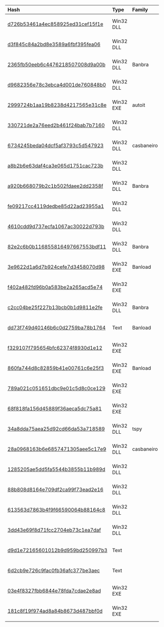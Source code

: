 |Hash|Type|Family|Frist_Seen|Name|
|:--|:--|:--|:--|:--|
|[d726b53461a4ec858925ed31cef15f1e](https://www.virustotal.com/gui/file/d726b53461a4ec858925ed31cef15f1e)|Win32 DLL||2018-03-12 18:49:31|d726b53461a4ec858925ed31cef15f1e.virus|
|[d3f845c84a2bd8e3589a6fbf395fea06](https://www.virustotal.com/gui/file/d3f845c84a2bd8e3589a6fbf395fea06)|Win32 DLL||2018-03-10 00:12:09|d3f845c84a2bd8e3589a6fbf395fea06.virus|
|[2365fb50eeb6c4476218507008d9a00b](https://www.virustotal.com/gui/file/2365fb50eeb6c4476218507008d9a00b)|Win32 DLL|Banbra|2018-03-09 08:58:08|2365fb50eeb6c4476218507008d9a00b.virus|
|[d9682356e78c3ebca4d001de760848b0](https://www.virustotal.com/gui/file/d9682356e78c3ebca4d001de760848b0)|Win32 DLL||2018-03-08 17:16:14|d9682356e78c3ebca4d001de760848b0.virus|
|[2999724b1aa19b8238d4217565e31c8e](https://www.virustotal.com/gui/file/2999724b1aa19b8238d4217565e31c8e)|Win32 EXE|autoit|2018-03-08 04:34:58|2999724b1aa19b8238d4217565e31c8e.virus|
|[330721de2a76eed2b461f24bab7b7160](https://www.virustotal.com/gui/file/330721de2a76eed2b461f24bab7b7160)|Win32 DLL||2018-03-07 22:21:52|330721de2a76eed2b461f24bab7b7160.virus|
|[6734245beda04dcf5af3793c5d547923](https://www.virustotal.com/gui/file/6734245beda04dcf5af3793c5d547923)|Win32 DLL|casbaneiro|2018-03-07 10:54:29|6734245beda04dcf5af3793c5d547923.virus|
|[a8b2b6e63daf4ca3e065d1751cac723b](https://www.virustotal.com/gui/file/a8b2b6e63daf4ca3e065d1751cac723b)|Win32 DLL||2018-03-07 02:01:33|a8b2b6e63daf4ca3e065d1751cac723b.virus|
|[a920b668079b2c1b502fdaee2dd2358f](https://www.virustotal.com/gui/file/a920b668079b2c1b502fdaee2dd2358f)|Win32 DLL|Banbra|2018-03-06 04:32:10|a920b668079b2c1b502fdaee2dd2358f.virus|
|[fe09217cc4119dedbe85d22ad23955a1](https://www.virustotal.com/gui/file/fe09217cc4119dedbe85d22ad23955a1)|Win32 DLL||2018-03-06 04:26:33|fe09217cc4119dedbe85d22ad23955a1.virus|
|[4610cdd9d737ecfa1067ac30022d793b](https://www.virustotal.com/gui/file/4610cdd9d737ecfa1067ac30022d793b)|Win32 DLL||2018-03-05 22:25:08|4610cdd9d737ecfa1067ac30022d793b.virus|
|[82e2c6b0b116855816497667553bdf11](https://www.virustotal.com/gui/file/82e2c6b0b116855816497667553bdf11)|Win32 DLL|Banbra|2018-03-04 00:32:19|82e2c6b0b116855816497667553bdf11.virus|
|[3e9622d1a6d7b924cefe7d3458070d98](https://www.virustotal.com/gui/file/3e9622d1a6d7b924cefe7d3458070d98)|Win32 EXE|Banload|2018-03-02 14:33:10|3e9622d1a6d7b924cefe7d3458070d98.virus|
|[f402a482fd96b0a583be2a265acd5e74](https://www.virustotal.com/gui/file/f402a482fd96b0a583be2a265acd5e74)|Win32 EXE||2018-03-02 13:43:39|f402a482fd96b0a583be2a265acd5e74.virus|
|[c2cc04be25f227b13bcb0b1d9811e2fe](https://www.virustotal.com/gui/file/c2cc04be25f227b13bcb0b1d9811e2fe)|Win32 DLL|Banbra|2018-03-02 11:20:15|c2cc04be25f227b13bcb0b1d9811e2fe.virus|
|[dd73f749d40146b6c0d2759ba78b1764](https://www.virustotal.com/gui/file/dd73f749d40146b6c0d2759ba78b1764)|Text|Banload|2018-03-02 10:49:25|icone.vbs|
|[f329107f795654bfc62374f8930d1e12](https://www.virustotal.com/gui/file/f329107f795654bfc62374f8930d1e12)|Win32 EXE||2018-03-01 19:08:55|myfile.exe|
|[860fa744d8c82859b41e00761c6e25f3](https://www.virustotal.com/gui/file/860fa744d8c82859b41e00761c6e25f3)|Win32 EXE|Banload|2018-03-01 18:34:01|myfile.exe|
|[789a021c051651dbc9e01c5d8c0ce129](https://www.virustotal.com/gui/file/789a021c051651dbc9e01c5d8c0ce129)|Win32 EXE||2018-03-01 12:43:48|789a021c051651dbc9e01c5d8c0ce129.virus|
|[68f818fa156d45889f36aeca5dc75a81](https://www.virustotal.com/gui/file/68f818fa156d45889f36aeca5dc75a81)|Win32 EXE||2018-02-28 18:53:04|68f818fa156d45889f36aeca5dc75a81.virus|
|[34a8dda75aea25d92cd66da53a718589](https://www.virustotal.com/gui/file/34a8dda75aea25d92cd66da53a718589)|Win32 DLL|tspy|2018-02-26 18:48:25|34a8dda75aea25d92cd66da53a718589.virus|
|[28a0968163b6e6857471305aee5c17e9](https://www.virustotal.com/gui/file/28a0968163b6e6857471305aee5c17e9)|Win32 DLL|casbaneiro|2018-02-23 17:57:14|28a0968163b6e6857471305aee5c17e9.virus|
|[1285205ae5dd5fa5544b3855b11b989d](https://www.virustotal.com/gui/file/1285205ae5dd5fa5544b3855b11b989d)|Win32 DLL||2018-02-23 16:45:22|1285205ae5dd5fa5544b3855b11b989d.virus|
|[88b808d8164e709df2ca99f73ead2e16](https://www.virustotal.com/gui/file/88b808d8164e709df2ca99f73ead2e16)|Win32 DLL||2018-02-22 16:37:21|88b808d8164e709df2ca99f73ead2e16.virus|
|[613563d7863b4f9f66590064b88164c8](https://www.virustotal.com/gui/file/613563d7863b4f9f66590064b88164c8)|Win32 DLL||2018-02-22 04:41:56|613563d7863b4f9f66590064b88164c8.virus|
|[3dd43e69f8d71fcc2704eb73c1ea7daf](https://www.virustotal.com/gui/file/3dd43e69f8d71fcc2704eb73c1ea7daf)|Win32 DLL||2018-02-21 18:15:05|3dd43e69f8d71fcc2704eb73c1ea7daf.virus|
|[d9d1e72165601012b9d959bd250997b3](https://www.virustotal.com/gui/file/d9d1e72165601012b9d959bd250997b3)|Text||2018-02-07 14:38:36|d9d1e72165601012b9d959bd250997b3.virus|
|[6d2cb9e726c9fac0fb36afc377be3aec](https://www.virustotal.com/gui/file/6d2cb9e726c9fac0fb36afc377be3aec)|Text||2015-07-31 05:08:26|C:\users\public\a0o1t4d6h7v3i5\id|
|[03e4f8327fbb6844e78fda7cdae2e8ad](https://www.virustotal.com/gui/file/03e4f8327fbb6844e78fda7cdae2e8ad)|Win32 EXE||2014-01-23 07:51:25|pvk2pfx|
|[181c8f19f974ad8a84b8673d487bbf0d](https://www.virustotal.com/gui/file/181c8f19f974ad8a84b8673d487bbf0d)|Win32 EXE||2011-03-01 18:20:27|CERTMGR.EXE|
